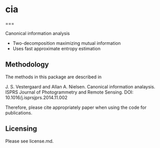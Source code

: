 # cia
===

Canonical information analysis

* Two-decomposition maximizing mutual information 
* Uses fast approximate entropy estimation

## Methodology
The methods in this package are described in

J. S. Vestergaard and Allan A. Nielsen. Canonical information analaysis. ISPRS Journal of Photogrammetry and Remote Sensing. 
DOI: 10.1016/j.isprsjprs.2014.11.002

Therefore, please cite appropriately paper when using the code for publications.

## Licensing
Please see license.md. 
